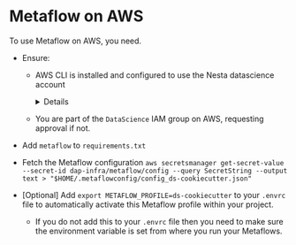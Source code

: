 # Metaflow on AWS

To use Metaflow on AWS, you need.

-   Ensure:

    -   AWS CLI is installed and configured to use the Nesta datascience account

        <details>

        -   **Install** - `pip install awscli`

        -   **Configure**

            Fetch (or generate) security credentials from the AWS dashboard by clicking "Create access key".

            Run `aws configure`, inputting the access key ID and secret access key ID you just generated when prompted.

            In addition you should set the default region name to `eu-west-2` and the default output format to `json`.

            AWS provide a more detailed guide [here](https://docs.aws.amazon.com/cli/latest/userguide/cli-configure-quickstart.html#cli-configure-quickstart-config).

        </details>

    -   You are part of the `DataScience` IAM group on AWS, requesting approval if not.

-   Add `metaflow` to `requirements.txt`
-   Fetch the Metaflow configuration `aws secretsmanager get-secret-value --secret-id dap-infra/metaflow/config --query SecretString --output text > "$HOME/.metaflowconfig/config_ds-cookiecutter.json"`
-   [Optional] Add `export METAFLOW_PROFILE=ds-cookiecutter` to your `.envrc` file to automatically activate this Metaflow profile within your project.
    -   If you do not add this to your `.envrc` file then you need to make sure the environment variable is set from where you run your Metaflows.
